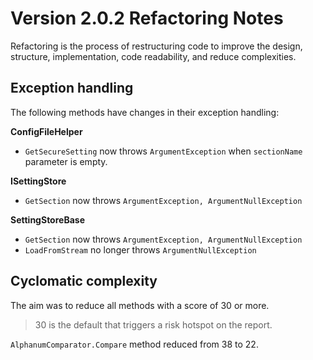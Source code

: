 # Version 2.0.2 Refactoring Notes
Refactoring is the process of restructuring code to improve the design, structure, implementation, code readability, and reduce complexities.

## Exception handling
The following methods have changes in their exception handling:

**ConfigFileHelper**
- `GetSecureSetting` now throws `ArgumentException` when `sectionName` parameter is empty.

**ISettingStore**
- `GetSection` now throws `ArgumentException, ArgumentNullException`

**SettingStoreBase**
- `GetSection` now throws `ArgumentException, ArgumentNullException`
- `LoadFromStream` no longer throws `ArgumentNullException`

## Cyclomatic complexity
The aim was to reduce all methods with a score of 30 or more.
> 30 is the default that triggers a risk hotspot on the report.

`AlphanumComparator.Compare` method reduced from 38 to 22.
